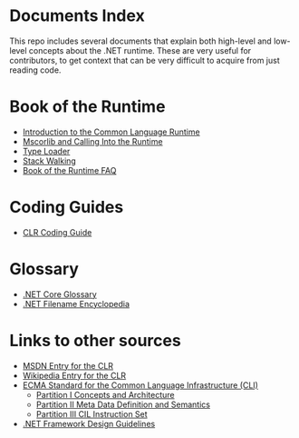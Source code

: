 Documents Index
===

This repo includes several documents that explain both high-level and low-level concepts about the .NET runtime. These are very useful for contributors, to get context that can be very difficult to acquire from just reading code.

# Book of the Runtime

- [Introduction to the Common Language Runtime](intro-to-clr.md)
- [Mscorlib and Calling Into the Runtime](mscorlib.md)
- [Type Loader](type-loader.md)
- [Stack Walking](stackwalking.md)
- [Book of the Runtime FAQ](botr-faq.md)

# Coding Guides

- [CLR Coding Guide](clr-code-guide.md)

# Glossary

- [.NET Core Glossary](glossary.md)
- [.NET Filename Encyclopedia](dotnet-filenames.md)

# Links to other sources

- [MSDN Entry for the CLR](http://msdn.microsoft.com/en-us/library/8bs2ecf4(VS.71).aspx)
- [Wikipedia Entry for the CLR](http://en.wikipedia.org/wiki/Common_Language_Runtime)
- [ECMA Standard for the Common Language Infrastructure (CLI)](http://www.ecma-international.org/publications/standards/Ecma-335.htm)
  - [Partition I Concepts and Architecture](http://download.microsoft.com/download/7/3/3/733AD403-90B2-4064-A81E-01035A7FE13C/MS%20Partition%20I.pdf)
  - [Partition II Meta Data Definition and Semantics](http://download.microsoft.com/download/7/3/3/733AD403-90B2-4064-A81E-01035A7FE13C/MS%20Partition%20II.pdf)
  - [Partition III CIL Instruction Set](http://download.microsoft.com/download/7/3/3/733AD403-90B2-4064-A81E-01035A7FE13C/MS%20Partition%20III.pdf)
- [.NET Framework Design Guidelines](http://msdn.microsoft.com/en-us/library/ms229042.aspx)
